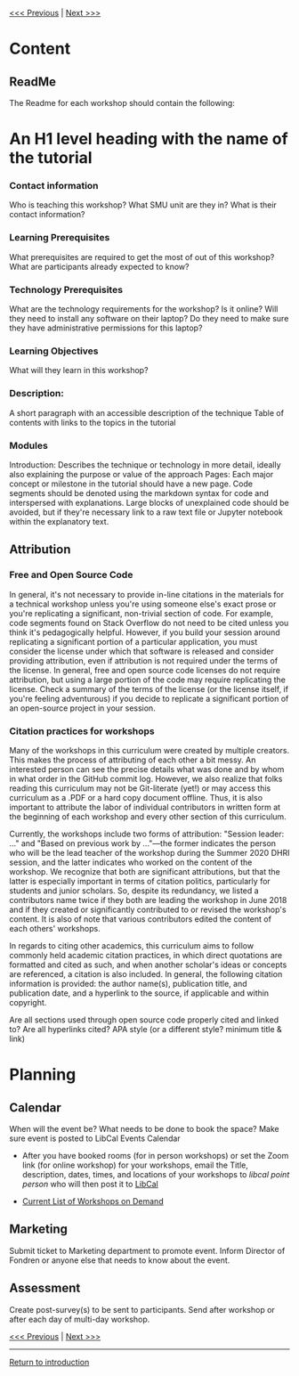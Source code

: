 [<<< Previous]((https://github.com/SouthernMethodistUniversity/styleguide)) | [Next >>>](pedagogy.md)   

# Content

## ReadMe
The Readme for each workshop should contain the following:
# An H1 level heading with the name of the tutorial
### Contact information 
Who is teaching this workshop? 
What SMU unit are they in?
What is their contact information?
### Learning Prerequisites 
What prerequisites are required to get the most of out of this workshop? 
What are participants already expected to know?
### Technology Prerequisites
What are the technology requirements for the workshop? 
Is it online? 
Will they need to install any software on their laptop? 
Do they need to make sure they have administrative permissions for this laptop?
### Learning Objectives
What will they learn in this workshop? 
### Description: 
A short paragraph with an accessible description of the technique
Table of contents with links to the topics in the tutorial

### Modules  
Introduction: Describes the technique or technology in more detail, ideally also explaining the purpose or value of the approach
Pages: Each major concept or milestone in the tutorial should have a new page.
Code segments should be denoted using the markdown syntax for code and interspersed with explanations. Large blocks of unexplained code should be avoided, but if they're necessary link to a raw text file or Jupyter notebook within the explanatory text.

## Attribution
### Free and Open Source Code

In general, it's not necessary to provide in-line citations in the materials for a technical workshop unless you're using someone else's exact prose or you're replicating a significant, non-trivial section of code. For example, code segments found on Stack Overflow do not need to be cited unless you think it's pedagogically helpful. However, if you build your session around replicating a significant portion of a particular application, you must consider the license under which that software is released and consider providing attribution, even if attribution is not required under the terms of the license. In general, free and open source code licenses do not require attribution, but using a large portion of the code may require replicating the license. Check a summary of the terms of the license (or the license itself, if you're feeling adventurous) if you decide to replicate a significant portion of an open-source project in your session.

### Citation practices for workshops

Many of the workshops in this curriculum were created by multiple creators. This makes the process of attributing of each other a bit messy. An interested person can see the precise details what was done and by whom in what order in the GitHub commit log. However, we also realize that folks reading this curriculum may not be Git-literate (yet!) or may access this curriculum as a .PDF or a hard copy document offline. Thus, it is also important to attribute the labor of individual contributors in written form at the beginning of each workshop and every other section of this curriculum. 

Currently, the workshops include two forms of attribution: "Session leader: ..." and "Based on previous work by ..."—the former indicates the person who will be the lead teacher of the workshop during the Summer 2020 DHRI session, and the latter indicates who worked on the content of the workshop. We recognize that both are significant attributions, but that the latter is especially important in terms of citation politics, particularly for students and junior scholars. So, despite its redundancy, we listed a contributors name twice if they both are leading the workshop in June 2018 and if they created or significantly contributed to or revised the workshop's content. It is also of note that various contributors edited the content of each others' workshops.  

In regards to citing other academics, this curriculum aims to follow commonly held academic citation practices, in which direct quotations are formatted and cited as such, and when another scholar's ideas or concepts are referenced, a citation is also included. In general, the following citation information is provided: the author name(s), publication title, and publication date, and a hyperlink to the source, if applicable and within copyright.  

Are all sections used through open source code properly cited and linked to?
Are all hyperlinks cited?
APA style (or a different style? minimum title & link)


# Planning
## Calendar
When will the event be?
What needs to be done to book the space?
Make sure event is posted to LibCal Events Calendar 
* After you have booked rooms (for in person workshops) or set the Zoom link (for online workshop) for your workshops, email the Title, description, dates, times, and locations of your workshops to *libcal point person* who will then post it to [LibCal](https://libcal.smu.edu/calendar/fondren/?cid=-1&t=d&d=0000-00-00&cal=-1&inc=0)

* [Current List of Workshops on Demand](https://www.smu.edu/libraries/fondren/services/workshops) 

## Marketing
Submit ticket to Marketing department to promote event.
Inform Director of Fondren or anyone else that needs to know about the event.
## Assessment
Create post-survey(s) to be sent to participants.
Send after workshop or after each day of multi-day workshop.


[<<< Previous]((https://github.com/SouthernMethodistUniversity/styleguide)) | [Next >>>](pedagogy.md)   
     
-----
[Return to introduction](https://github.com/SouthernMethodistUniversity/styleguide)